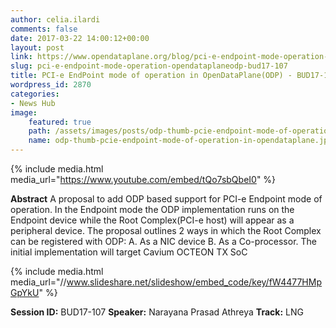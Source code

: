 ```yaml
---
author: celia.ilardi
comments: false
date: 2017-03-22 14:00:12+00:00
layout: post
link: https://www.opendataplane.org/blog/pci-e-endpoint-mode-operation-opendataplaneodp-bud17-107/
slug: pci-e-endpoint-mode-operation-opendataplaneodp-bud17-107
title: PCI-e EndPoint mode of operation in OpenDataPlane(ODP) - BUD17-107
wordpress_id: 2870
categories:
- News Hub
image:
    featured: true
    path: /assets/images/posts/odp-thumb-pcie-endpoint-mode-of-operation-in-opendataplane.jpg
    name: odp-thumb-pcie-endpoint-mode-of-operation-in-opendataplane.jpg
---
```

{% include media.html media_url="https://www.youtube.com/embed/tQo7sbQbeI0" %}

**Abstract**
A proposal to add ODP based support for PCI-e Endpoint mode of operation. In the Endpoint mode the ODP implementation runs on the Endpoint device while the Root Complex(PCI-e host) will appear as a peripheral device. The proposal outlines 2 ways in which the Root Complex can be registered with ODP:
A. As a NIC device
B. As a Co-processor.
The initial implementation will target Cavium OCTEON TX SoC

{% include media.html media_url="//www.slideshare.net/slideshow/embed_code/key/fW4477HMpGpYkU" %}

**Session ID:** BUD17-107
**Speaker:** Narayana Prasad Athreya
**Track:** LNG
